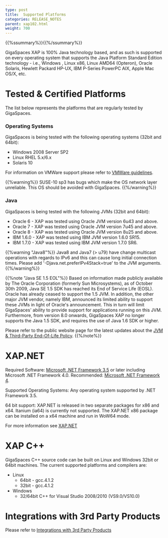 ```yaml
---
type: post
title:  Supported Platforms
categories: RELEASE_NOTES
parent: xap102.html
weight: 700
---
```


{{%ssummary%}}{{%/ssummary%}}

GigaSpaces XAP is 100% Java technology based, and as such is supported on every operating system that supports the Java Platform Standard Edition technology - i.e., Windows , Linux x86, Linux AMD64 (Opteron), Oracle Solaris, Hewlett Packard HP-UX, IBM P-Series PowerPC AIX, Apple Mac OS/X, etc.

# Tested & Certified Platforms

The list below represents the platforms that are regularly tested by GigaSpaces.

### Operating Systems

GigaSpaces is being tested with the following operating systems (32bit and 64bit):

- Windows 2008 Server SP2
- Linux RHEL 5.x/6.x
- Solaris 10

For information on VMWare support please refer to [VMWare guidelines](/release_notes/101vmware-guidelines.html).

{{%warning%}}
SUSE-10 sp3 has bugs which make the OS network layer unreliable. This OS should be avoided with GigaSpaces.
{{%/warning%}}

### Java 

GigaSpaces is being tested with the following JVMs (32bit and 64bit):

- Oracle 6 - XAP was tested using Oracle JVM version 6u43 and above.
- Oracle 7 - XAP was tested using Oracle JVM version 7u45 and above.
- Oracle 8 - XAP was tested using Oracle JVM version 8u25 and above.
- IBM 1.6.0 - XAP was tested using IBM JVM version 1.6.0 SR15. 
- IBM 1.7.0 - XAP was tested using IBM JVM version 1.7.0 SR6.

{{%warning "Java8"%}}
Java8 and Java7 (> u79) have change multicast operations with regards to IPv6 and this can cause long initial connection times. Please add '-Djava.net.preferIPv4Stack=true' to the JVM arguments.
{{%/warning%}}

{{%note "Java SE 1.5 EOL"%}}
Based on information made publicly available by The Oracle Corporation (formerly Sun Microsystems), as of October 30th 2009, Java SE 1.5 SDK has reached its End of Service Life (EOSL). Oracle has already ceased to support the 1.5 JVM. In addition, the other major JVM vendor, namely IBM, announced its limited ability to support these JVMs in light of Oracle's announcement. This in turn will limit GigaSpaces' ability to provide support for applications running on this JVM. Furthermore, from version 8.0 onwards, GigaSpaces XAP no longer supports the Java 1.5 SDK, and requires the use of Java 1.6 SDK or higher.

Please refer to the public website page for the latest updates about the [JVM & Third-Party End-Of-Life Policy](http://www.gigaspaces.com/EOL).
{{%/note%}}

# XAP.NET

Required Software: [Microsoft .NET Framework 3.5](http://msdn.microsoft.com/en-us/vstudio/aa496123) or later including Microsoft .NET Framework 4.0.
Recommended: [Microsoft .NET Framework 4](http://www.microsoft.com/en-us/download/details.aspx?id=17851).

Supported Operating Systems: Any operating system supported by .NET Framework 3.5.

64 bit support: XAP.NET is released in two separate packages for x86 and x64. Itanium (ia64) is currently not supported. The XAP.NET x86 package can be installed on a x64 machine and run in WoW64 mode.

For more information see [XAP.NET](../xap101net/)

# XAP C++

GigaSpaces C++ source code can be built on Linux and Windows 32bit or 64bit machines.
The current supported platforms and compilers are:

- Linux
   * 64bit - gcc.4.1.2
   * 32bit - gcc.4.1.2
- Windows
   * 32/64bit C++ for Visual Studio 2008/2010 (VS9.0/VS10.0)

# Integrations with 3rd Party Products

Please refer to [Integrations with 3rd Party Products](/release_notes/101third-party.html)

